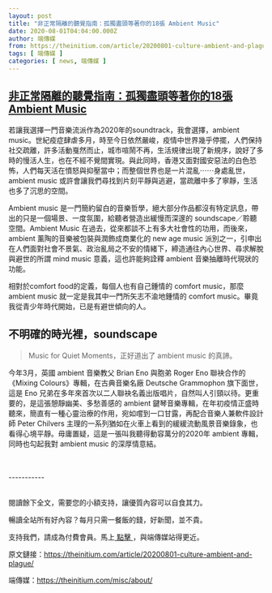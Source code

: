 ```yaml
---
layout: post
title: "非正常隔離的聽覺指南：孤獨盡頭等著你的18張 Ambient Music"
date: 2020-08-01T04:04:00.000Z
author: 端傳媒
from: https://theinitium.com/article/20200801-culture-ambient-and-plague/
tags: [ 端傳媒 ]
categories: [ news, 端傳媒 ]
---
```

<!--1596254640000-->
[非正常隔離的聽覺指南：孤獨盡頭等著你的18張 Ambient Music](https://theinitium.com/article/20200801-culture-ambient-and-plague/)
------

<div>
<section>  <article><p>若讓我選擇一門音樂流派作為2020年的soundtrack，我會選擇，ambient music。世紀疫症肆虐多月，時至今日依然嚴峻，疫情中世界幾乎停擺，人們保持社交疏離，許多活動戛然而止，城市喧鬧不再，生活規律出現了新規序，說好了多時的慢活人生，也在不經不覺間實現。與此同時，香港又面對國安惡法的白色恐怖，人們每天活在憤怒與抑壓當中；而整個世界也是一片混亂⋯⋯身處亂世，ambient music 或許會讓我們尋找到片刻平靜與逃避，當疏離中多了寧靜，生活也多了沉思的空間。</p><p>Ambient music 是一門簡約留白的音樂哲學，絕大部分作品都沒有特定訊息，帶出的只是一個場景、一度氛圍，給聽者營造出緩慢而深邃的 soundscape／聆聽空間。Ambient Music 在過去，從來都談不上有多大社會性的功用，而後來，ambient 薰陶的音樂被包裝與潤飾成商業化的 new age music 派別之一，引申出在人們面對社會不景氣、政治亂局之不安的情緒下，締造通往內心世界、尋求解脫與避世的所謂 mind music 意義，這也許能夠詮釋 ambient 音樂抽離時代現狀的功能。</p><p>相對於comfort food的定義，每個人也有自己鍾情的 comfort music，那麼 ambient music 就一定是我其中一門所矢志不渝地鍾情的 comfort music。畢竟我從青少年時代開始，已是有避世傾向的人。</p><h2>不明確的時光裡，soundscape</h2><blockquote><p>Music for Quiet Moments，正好道出了 ambient music 的真諦。</p></blockquote><p>今年3月，英國 ambient 音樂教父 Brian Eno 與胞弟 Roger Eno 聯袂合作的《Mixing Colours》專輯，在古典音樂名廠 Deutsche Grammophon 旗下面世，這是 Eno 兄弟在多年來首次以二人聯袂名義出版唱片，自然叫人引頸以待。更重要的，是這張憩靜幽美、多愁善感的 ambient 鍵琴音樂專輯，在年初疫情正盛時聽來，簡直有一種心靈治療的作用，宛如嚐到一口甘露，再配合音樂人兼軟件設計師 Peter Chilvers 主理的一系列猶如在火車上看到的緩緩流動風景音樂錄象，也看得心境平靜。毋庸置疑，這是一張叫我聽得動容萬分的2020年 ambient 專輯，同時也勾起我對 ambient music 的深厚情意結。</p>                                                           <br><br>-----------<br><br><p>閱讀餘下全文，需要您的小額支持，讓優質內容可以自食其力。</p><p>暢讀全站所有好內容？每月只需一餐飯的錢，好新聞，並不貴。</p><p>支持我們，請成為付費會員。馬上<a href="https://theinitium.com/subscription/offers/"> 點擊 </a>，與端傳媒站得更近。</p></article>  <footer>          <p>        <span>原文鏈接：</span><a href="https://theinitium.com/article/20200801-culture-ambient-and-plague/">https://theinitium.com/article/20200801-culture-ambient-and-plague/</a>      </p>      <p>        <span>端傳媒：</span><a href="https://theinitium.com/misc/about/">https://theinitium.com/misc/about/</a>      </p>      </footer></section>
</div>
